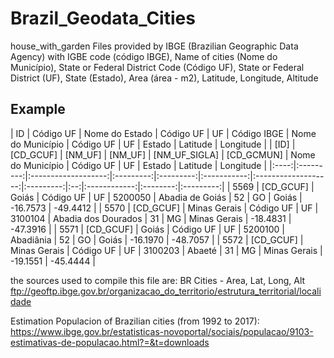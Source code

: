 # Brazil_Geodata_Cities
house_with_garden Files provided by IBGE (Brazilian Geographic Data Agency) with IGBE code (código IBGE), Name of cities (Nome do Município), State or Federal District Code (Código UF), State or Federal District (UF), State (Estado), Area (área - m2), Latitude, Longitude, Altitude


## Example

|  ID  | Código UF |  Nome do Estado  | Código UF |       UF      | Código  IBGE |  Nome do Município  | Código UF | UF |    Estado    | Latitude | Longitude |
| [ID] | [CD_GCUF] |     [NM_UF]      |  [NM_UF]  | [NM_UF_SIGLA] |  [CD_GCMUN]  |  Nome do Município  | Código UF | UF |    Estado    | Latitude | Longitude |
|:----:|:---------:|:-------------------:|:---------:|:---------:|:-----------:|:-------------------:|:---------:|:--:|:------------:|:--------:|:---------:|
| 5569 | [CD_GCUF] |      Goiás       | Código UF | UF |   5200050   | Abadia de Goiás     |     52    | GO | Goiás        | -16.7573 |  -49.4412 |
| 5570 | [CD_GCUF] |   Minas Gerais   | Código UF | UF |   3100104   | Abadia dos Dourados |     31    | MG | Minas Gerais | -18.4831 |  -47.3916 |
| 5571 | [CD_GCUF] |      Goiás       | Código UF | UF |   5200100   | Abadiânia           |     52    | GO | Goiás        | -16.1970 |  -48.7057 |
| 5572 | [CD_GCUF] |   Minas Gerais   | Código UF | UF |   3100203   | Abaeté              |     31    | MG | Minas Gerais | -19.1551 |  -45.4444 |



the sources used to compile this file are:
BR Cities - Area, Lat, Long, Alt
ftp://geoftp.ibge.gov.br/organizacao_do_territorio/estrutura_territorial/localidade

Estimation Populacion of Brazilian cities (from 1992 to 2017):
https://www.ibge.gov.br/estatisticas-novoportal/sociais/populacao/9103-estimativas-de-populacao.html?=&t=downloads
